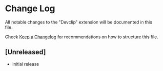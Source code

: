 # Change Log

All notable changes to the "Devclip" extension will be documented in this file.

Check [Keep a Changelog](http://keepachangelog.com/) for recommendations on how to structure this file.

## [Unreleased]

- Initial release